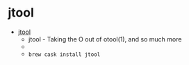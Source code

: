 # jtool
- [jtool](http://newosxbook.com/tools/jtool.html)
  -  jtool - Taking the O out of otool(1), and so much more
  - 
  - `brew cask install jtool`
